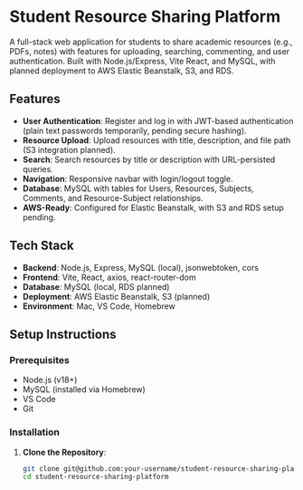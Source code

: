 # Student Resource Sharing Platform

A full-stack web application for students to share academic resources (e.g., PDFs, notes) with features for uploading, searching, commenting, and user authentication. Built with Node.js/Express, Vite React, and MySQL, with planned deployment to AWS Elastic Beanstalk, S3, and RDS.

## Features
- **User Authentication**: Register and log in with JWT-based authentication (plain text passwords temporarily, pending secure hashing).
- **Resource Upload**: Upload resources with title, description, and file path (S3 integration planned).
- **Search**: Search resources by title or description with URL-persisted queries.
- **Navigation**: Responsive navbar with login/logout toggle.
- **Database**: MySQL with tables for Users, Resources, Subjects, Comments, and Resource-Subject relationships.
- **AWS-Ready**: Configured for Elastic Beanstalk, with S3 and RDS setup pending.

## Tech Stack
- **Backend**: Node.js, Express, MySQL (local), jsonwebtoken, cors
- **Frontend**: Vite, React, axios, react-router-dom
- **Database**: MySQL (local, RDS planned)
- **Deployment**: AWS Elastic Beanstalk, S3 (planned)
- **Environment**: Mac, VS Code, Homebrew

## Setup Instructions

### Prerequisites
- Node.js (v18+)
- MySQL (installed via Homebrew)
- VS Code
- Git

### Installation
1. **Clone the Repository**:
   ```bash
   git clone git@github.com:your-username/student-resource-sharing-platform.git
   cd student-resource-sharing-platform
